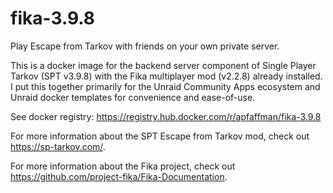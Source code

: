 # fika-3.9.8
Play Escape from Tarkov with friends on your own private server.

This is a docker image for the backend server component of Single Player Tarkov (SPT v3.9.8) with the Fika multiplayer mod (v2.2.8) already installed. I put this together primarily for the Unraid Community Apps ecosystem and Unraid docker templates for convenience and ease-of-use.

See docker registry: https://registry.hub.docker.com/r/apfaffman/fika-3.9.8

For more information about the SPT Escape from Tarkov mod, check out https://sp-tarkov.com/.

For more information about the Fika project, check out https://github.com/project-fika/Fika-Documentation.